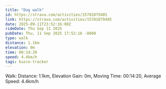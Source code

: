 ```yaml
---
title: "Dog walk"
id: https://strava.com/activities/15781079485
link: https://strava.com/activities/15781079485
date: 2025-09-11T23:52:16:00Z
rideDate: Thu Sep 11 2025
pubDate: Thu, 11 Sep 2025 17:52:16 -0600
type: walk
distance: 1.1km
elevation: 0m
time: 00:14:20
speed: 4.4km/h
tags: kuzco-tracker
---
```

Walk: Distance: 1.1km, Elevation Gain: 0m, Moving Time: 00:14:20, Average Speed: 4.4km/h